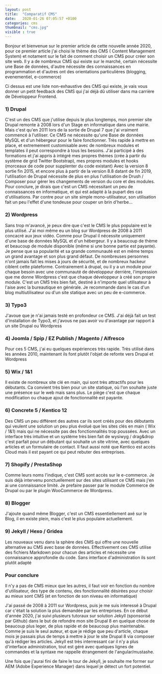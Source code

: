 ```yaml
---
layout: post
title:  "Comparatif CMS"
date:   2020-01-26 07:05:57 +0100
categories: cms
thumbnail: "cms.jpg"
visible : true
---
```


Bonjour et bienvenue sur le premier article de cette nouvelle année 2020, pour ce premier article j'ai choisi le thème des CMS ( Content Management System) et notament sur le fait de comment choisir un CMS pour créer son site web.
Il y a de nombreux CMS qui existe sur le marché, certain nécessite une Base de données, d'autre nécessite des connaissances en programmation et d'autres ont des orientations particulières (blogging, evenementiel, e-commerce)

Ci dessus est une liste non-exhaustive des CMS qui existe, je vais vous donner un petit feedback des CMS qui j'ai déjà dû utiliser dans ma carrière de Développeur Frontend.

### 1) Drupal

C'est un des CMS que j'utilise depuis le plus longtemps, mon premier site Drupal remonte à 2008 lors d'un Stage en informatique dans une mairie. Mais c'est qu'en 2011 lors de la sortie de Drupal 7 que j'ai vraiment commencé à l'utiliser.
Ce CMS ne nécessite qu'une Base de données MySQL et d'un hébergeur pour le faire fonctionner. Très rapide à mettre en place, et extremement customisable avec de nombreux modules et templates il peut correspondre à tous les besoins. J'ai participé à des formations et j'ai appris à intégré mes propres thèmes (crée à partir du système de grid Twitter Bootstrap), mes propres modules et hooks (morceaux de code pour supplenter du code existant)
Avec la version 8 sortie fin 2015, et encore plus à partir de la version 8.8 datant de fin 2019, l'utilisation de Drupal nécessite de plus en plus l'utilisation de Drush / Composer pour gérer les changements de version du core et des modules.
Pour conclure, je dirais que c'est un CMS nécessitant un peu de connaissances en informatique, et qui est adapté à la pupart des cas d'utilisations. Par contre pour un site simple mono-utilisateur, son utilisation fait un peu l'effet d'une tondeuse pour couper un brin d'herbe...

### 2) Wordpress

Sans trop m'avancé, je peux dire que c'est le CMS le plus populaire est le plus utilisé. J'ai moi même eu un blog sur Wordpress de 2008 à 2011 concacré aux jeux vidéo. Comme pour Drupal il nécessite uniquement d'une base de données MySQL et d'un hébergeur. Il y a beaucoup de thème et beaucoup de module disponible (même si une bonne partie est payante).
Je pense que sa popularité et sa grande communauté est en même temps un grand avantage et son plus grand défaut. De nombreuses personnes n'ont jamais fait les mises à jours de sécurité, et de nombreux hackeur ciblent cette plateforme.
Contrairement à drupal, ou il y a un module pour chaque besoin avec une communauté de développeur derrière, l'impression que me donne Wordpress c'est que chaque développeur à créé son propre module.  C'est un CMS très bien fait, destiné à n'importe quel utilisateur à l'aise avec la bureautique en générale. Je recommande dans le cas d'un blog multiutilisateur ou d'un site statique avec un peu de e-commerce.

### 3) Typo3

J'avoue que je n'ai jamais testé en profondeur ce CMS. J'ai déjà fait un test d'installation de Typo3, et j'avous ne pas avoir vu d'avantage par rapport à un site Drupal ou Wordpress

### 4) Joomla / Spip / EZ Publish / Magento / Alfresco

Pour ces 5 CMS, j'ai eu quelques expériences très rapide. Très utilisé dans les années 2010, maintenant ils font plutôt l'objet de refonte vers Drupal et Wordpress

### 5) Wix / 1&1

Il existe de nombreux site clé en main, qui sont très attractifs pour les débutants. Ca convient très bien pour un site statique, où l'on souhaite juste une présence sur le web mais sans plus. Le piège c'est que chaque modification ou chaque ajout de fonctionnalité est payante.

### 6) Concrete 5 / Kentico 12

Des CMS un peu différent des autres car ils sont créés pour des débutants qui veulent une solution un peu plus évolué que les sites clés en main ( Wix / 1&1) mais qui ne nécessite pas des fonctionnalités trop poussées. Avec un interface très intuitive et un système très bien fait de wysiwyg / drag&drop c'est parfait pour un débutant qui souhaite un site vitrine, avec quelques articles et un formulaire de contact. Il faut aussi noté que Kentico est accès Cloud mais il est payant ce qui peut rebuter des entreprises.

### 7) Shopify / PrestaShop

Comme leurs noms l'indique, c'est CMS sont accès sur le e-commerce. Je suis déjà intervenu ponctuellement sur des sites utilisant ce CMS mais j'en ai une connaissance limité. Je prefaire passer par le module Commerce de Drupal ou par le plugin WooCommerce de Wordpress.

### 8) Blogger

J'ajoute quand même Blogger, c'est un CMS essentiellement axé sur le Blog, il en existe plein, mais c'est le plus populaire actuellement.

### 9) Jekyll / Hexo / Gridea

Les nouveaux venu dans la sphère des CMS qui offre une nouvelle alternative au CMS avec base de données. Effectivement ces CMS utilise des fichiers Markdown pour chacun des articles et nécessite une connaissance approfondie du code. Sans interface d'administration ils sont plutôt adapté


### Pour conclure
Il n'y a pas de CMS mieux que les autres, il faut voir en fonction du nombre d'utilisateur, des type de contenu, des fonctionnalité désirées pour choisir au mieux sont CMS (et en fonction de son niveau en informatique)

J'ai passé de 2008 à 2011 sur Wordpress, puis je me suis interessé à Drupal car c'était la solution la plus demandée par les entreprises. En ce début d'année 2020, j'ai suivi plusieurs tutoraux sur solution Jekyll (sponsorisé par Github) dans le but de refondre mon site Drupal 8 en quelque chose de beaucoup plus leger, de plus rapide et de beaucoup plus maintenable. Comme je suis le seul auteur, et que je rédige que peu d'article, chaque mois je passais plus de temps à mettre à jour le site Drupal 8 via composer qu'à rédiger les articles. Jekyll est très interressant car il n'y a plus d'interface administration, tout est géré avec quelques lignes de commandes et la syntaxe me rappelle étrangement de l'angular/mustashe.

Une fois que j'aurai fini de faire le tour de Jekyll, je souhaite me former sur AEM (Adobe Experience Manager) dans lequel je détect un fort potentiel.
